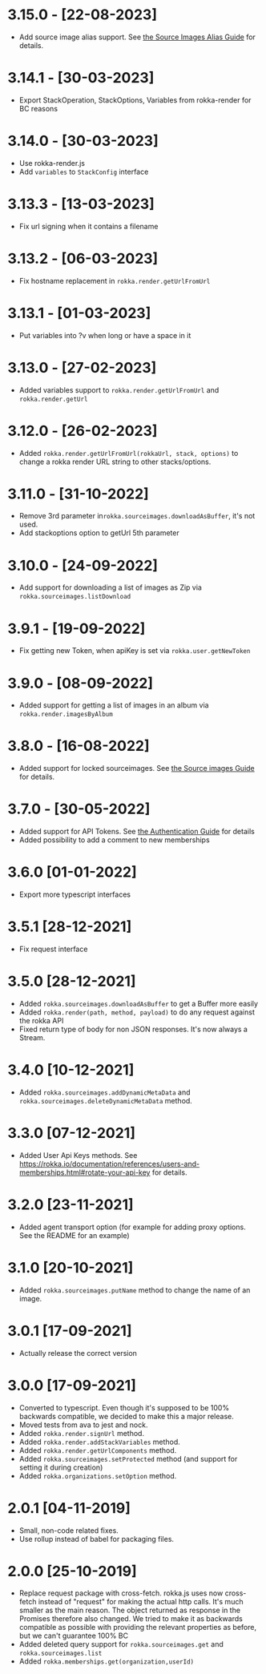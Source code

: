 # 3.15.0 - [22-08-2023]

- Add source image alias support.   See [the Source Images Alias Guide](https://rokka.io/documentation/references/source-images-aliases.html) for details.

# 3.14.1 - [30-03-2023]

- Export StackOperation, StackOptions, Variables from rokka-render for BC reasons

# 3.14.0 - [30-03-2023]

- Use rokka-render.js
- Add `variables` to `StackConfig` interface

# 3.13.3 - [13-03-2023]

- Fix url signing when it contains a filename


# 3.13.2 - [06-03-2023]

- Fix hostname replacement in `rokka.render.getUrlFromUrl`

# 3.13.1 - [01-03-2023]

- Put variables into ?v when long or have a space in it

# 3.13.0 - [27-02-2023]

- Added variables support to `rokka.render.getUrlFromUrl` and `rokka.render.getUrl`

# 3.12.0 - [26-02-2023]

- Added `rokka.render.getUrlFromUrl(rokkaUrl, stack, options)` to change a rokka render URL string to other stacks/options.

# 3.11.0 - [31-10-2022]

- Remove 3rd parameter in`rokka.sourceimages.downloadAsBuffer`, it's not used.
- Add stackoptions option to getUrl 5th parameter

# 3.10.0 - [24-09-2022]

- Add support for downloading a list of images as Zip via `rokka.sourceimages.listDownload`

# 3.9.1 - [19-09-2022]

- Fix getting new Token, when apiKey is set via `rokka.user.getNewToken`

# 3.9.0 - [08-09-2022]

- Added support for getting a list of images in an album via `rokka.render.imagesByAlbum`

# 3.8.0 - [16-08-2022]
- Added support for locked sourceimages.
  See [the Source images Guide](https://rokka.io/documentation/references/source-images.html#lock-a-source-image-to-prevent-deletion) for details.

# 3.7.0 - [30-05-2022]

- Added support for API Tokens.
  See [the Authentication Guide](https://rokka.io/documentation/guides/authentication.html#using-rokka-with-a-jwt-token) for details
- Added possibility to add a comment to new memberships

# 3.6.0 [01-01-2022]

- Export more typescript interfaces 

# 3.5.1 [28-12-2021]

- Fix request interface

# 3.5.0 [28-12-2021]

- Added `rokka.sourceimages.downloadAsBuffer` to get a Buffer more easily
- Added `rokka.render(path, method, payload)` to do any request against the rokka API
- Fixed return type of body for non JSON responses. It's now always a Stream.

# 3.4.0 [10-12-2021]

- Added `rokka.sourceimages.addDynamicMetaData` and `rokka.sourceimages.deleteDynamicMetaData`  method.

# 3.3.0 [07-12-2021]

- Added User Api Keys methods. 
  See https://rokka.io/documentation/references/users-and-memberships.html#rotate-your-api-key for details.

# 3.2.0 [23-11-2021]

- Added agent transport option (for example for adding proxy options. See the README for an example)

# 3.1.0 [20-10-2021]

- Added `rokka.sourceimages.putName` method to change the name of an image.

# 3.0.1 [17-09-2021]

- Actually release the correct version

# 3.0.0 [17-09-2021]

- Converted to typescript. Even though it's supposed to be 100% backwards compatible, we decided to make this a major release.
- Moved tests from ava to jest and nock.
- Added `rokka.render.signUrl` method.
- Added `rokka.render.addStackVariables` method.
- Added `rokka.render.getUrlComponents` method.
- Added `rokka.sourceimages.setProtected` method (and support for setting it during creation)
- Added `rokka.organizations.setOption` method.

# 2.0.1 [04-11-2019]

- Small, non-code related fixes.
- Use rollup instead of babel for packaging files.

# 2.0.0 [25-10-2019]

- Replace request package with cross-fetch.
  rokka.js uses now cross-fetch instead of "request" for making the actual http calls. It's much smaller as the main reason.
  The object returned as response in the Promises therefore also changed. We tried to make it as backwards compatible as possible with providing the relevant properties as before, but we can't guarantee 100% BC
- Added deleted query support for `rokka.sourceimages.get` and `rokka.sourceimages.list`
- Added `rokka.memberships.get(organization,userId)`  
 
